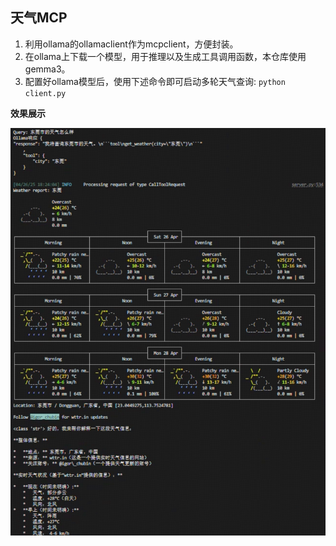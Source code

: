 ## 天气MCP
1. 利用ollama的ollamaclient作为mcpclient，方便封装。
2. 在ollama上下载一个模型，用于推理以及生成工具调用函数，本仓库使用gemma3。
3. 配置好ollama模型后，使用下述命令即可启动多轮天气查询:
    ```python client.py```


**效果展示**

![本地图片](figure/weather.png)